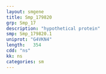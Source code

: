 ```yaml
---
layout: smgene
title: Smp_179820
grp: Smp_17
description: "hypothetical protein"
smp: Smp_179820.1
uniprot: "G4VKN4"
length:   354
cdd: "ns"
kk: ns
categories: sm
---
```

